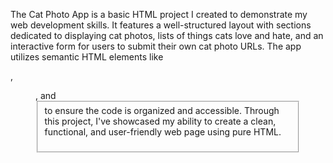 The Cat Photo App is a basic HTML project I created to demonstrate my web development skills. It features a well-structured layout with sections dedicated to displaying cat photos, lists of things cats love and hate, and an interactive form for users to submit their own cat photo URLs. The app utilizes semantic HTML elements like <section>, <figure>, and <fieldset> to ensure the code is organized and accessible. Through this project, I've showcased my ability to create a clean, functional, and user-friendly web page using pure HTML.
